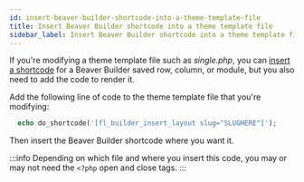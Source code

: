 ```yaml
---
id: insert-beaver-builder-shortcode-into-a-theme-template-file
title: Insert Beaver Builder shortcode into a theme template file
sidebar_label: Insert Beaver Builder shortcode into a theme template file
---
```


If you're modifying a theme template file such as *single.php*, you can [insert a shortcode](/beaver-builder/advanced-builder-techniques/shortcodes/use-shortcodes-in-your-layouts.md) for a Beaver Builder saved row, column, or module, but you also need to add the code to render it.

Add the following line of code to the theme template file that you're modifying:

```php
  echo do_shortcode('[fl_builder_insert_layout slug="SLUGHERE"]');
```

Then insert the Beaver Builder shortcode where you want it.

:::info
Depending on which file and where you insert this code, you may or may not need the `<?php` open and close tags.
:::
